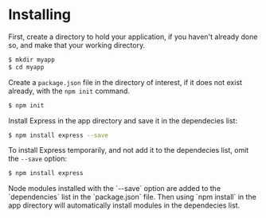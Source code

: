 # Installing

First, create a directory to hold your application, if you haven't already done so, and make that your working directory.
```sh
$ mkdir myapp
$ cd myapp
```

Create a `package.json` file in the directory of interest, if it does not exist already, with the `npm init` command.

```sh
$ npm init
```

Install Express in the app directory and save it in the dependecies list:

```sh
$ npm install express --save
```

To install Express temporarily, and not add it to the dependecies list, omit the `--save` option:

```sh
$ npm install express
```

<div class="doc-box doc-info">
Node modules installed with the `--save` option are added to the `dependencies` list in the `package.json` file.
Then using `npm install` in the app directory will automatically install modules in the dependecies list.
</div>
